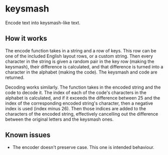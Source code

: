 # keysmash
 Encode text into keysmash-like text.

## How it works

 The encode function takes in a string and a row of keys. This row can be one of the included English layout rows, or a custom string.
 Then every character in the string is given a random pair in the key row (making the keysmash), their difference is calculated, and that difference is turned into a character in the alphabet (making the code). The keysmash and code are returned.
 
 Decoding works similarly. The function takes in the encoded string and the code to decode it. The index of each of the code's characters in the alphabet is calculated, and if it exceeds the difference between 25 and the index of the corresponding encoded string's character, then a negative index is used (index minus 26). Then those indices are added to the characters of the encoded string, effectively cancelling out the difference between the original letters and the keysmash ones.
 
## Known issues

 - The encoder doesn't preserve case. This one is intended behaviour.
